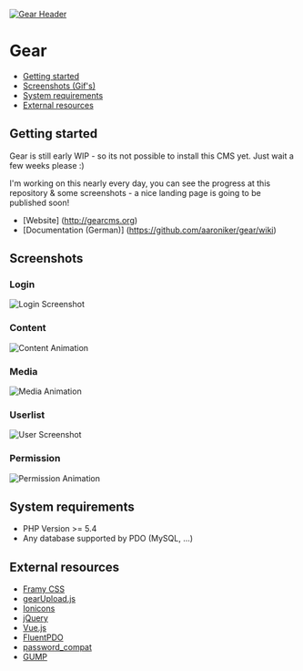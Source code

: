 [![Gear Header](https://raw.githubusercontent.com/aaroniker/gear/master/media/header.png)](http://gearcms.org/)

# Gear

* [Getting started](#getting-started)
* [Screenshots (Gif's)](#screenshots)
* [System requirements](#system-requirements)
* [External resources](#external-resources)

## Getting started

Gear is still early WIP - so its not possible to install this CMS yet.
Just wait a few weeks please :)

I'm working on this nearly every day, you can see the progress at this repository & some screenshots - a nice landing page is going to be published soon!

* [Website] (http://gearcms.org)
* [Documentation (German)] (https://github.com/aaroniker/gear/wiki)

## Screenshots

### Login
![Login Screenshot](https://raw.githubusercontent.com/aaroniker/gear/master/media/login-screenshot.png "Login Screenshot")
### Content
![Content Animation](https://raw.githubusercontent.com/aaroniker/gear/master/media/content.gif "Media Animation")
### Media
![Media Animation](https://raw.githubusercontent.com/aaroniker/gear/master/media/media.gif "Media Animation")
### Userlist
![User Screenshot](https://raw.githubusercontent.com/aaroniker/gear/master/media/user-screenshot.png "User Screenshot")
### Permission
![Permission Animation](https://raw.githubusercontent.com/aaroniker/gear/master/media/permission.gif "Permission Animation")

## System requirements

*  PHP Version >= 5.4
*  Any database supported by PDO (MySQL, ...)

## External resources

* [Framy CSS](http://www.framycss.org/)
* [gearUpload.js](https://github.com/aaroniker/gear-upload)
* [Ionicons](http://ionicons.com/)
* [jQuery](https://jquery.com/)
* [Vue.js](http://vuejs.org/)
* [FluentPDO](http://lichtner.github.io/fluentpdo/)
* [password_compat](https://github.com/ircmaxell/password_compat)
* [GUMP](https://github.com/Wixel/GUMP)
